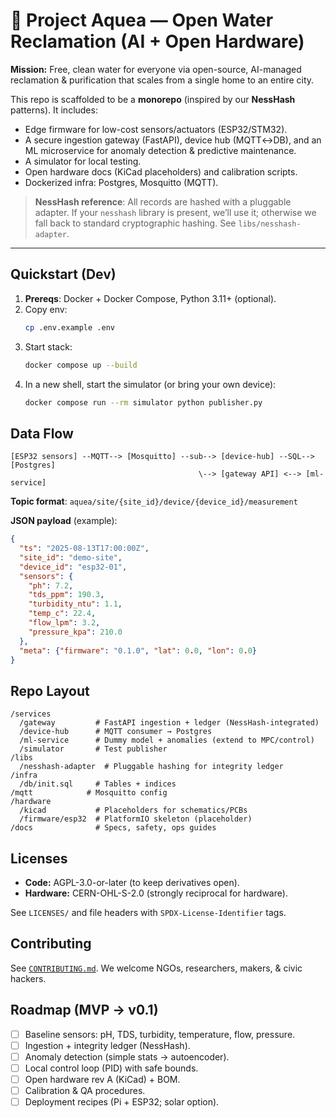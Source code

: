 
# 🌊 Project Aquea — Open Water Reclamation (AI + Open Hardware)

**Mission:** Free, clean water for everyone via open-source, AI-managed reclamation & purification that scales from a single home to an entire city.

This repo is scaffolded to be a **monorepo** (inspired by our **NessHash** patterns). It includes:
- Edge firmware for low-cost sensors/actuators (ESP32/STM32).
- A secure ingestion gateway (FastAPI), device hub (MQTT↔DB), and an ML microservice for anomaly detection & predictive maintenance.
- A simulator for local testing.
- Open hardware docs (KiCad placeholders) and calibration scripts.
- Dockerized infra: Postgres, Mosquitto (MQTT).

> **NessHash reference**: All records are hashed with a pluggable adapter. If your `nesshash` library is present, we’ll use it; otherwise we fall back to standard cryptographic hashing. See `libs/nesshash-adapter`.

---

## Quickstart (Dev)

1) **Prereqs**: Docker + Docker Compose, Python 3.11+ (optional).
2) Copy env:  
   ```bash
   cp .env.example .env
   ```
3) Start stack:  
   ```bash
   docker compose up --build
   ```
4) In a new shell, start the simulator (or bring your own device):  
   ```bash
   docker compose run --rm simulator python publisher.py
   ```

## Data Flow

```
[ESP32 sensors] --MQTT--> [Mosquitto] --sub--> [device-hub] --SQL--> [Postgres]
                                          \--> [gateway API] <--> [ml-service]
```

**Topic format**: `aquea/site/{site_id}/device/{device_id}/measurement`

**JSON payload** (example):
```json
{
  "ts": "2025-08-13T17:00:00Z",
  "site_id": "demo-site",
  "device_id": "esp32-01",
  "sensors": {
    "ph": 7.2,
    "tds_ppm": 190.3,
    "turbidity_ntu": 1.1,
    "temp_c": 22.4,
    "flow_lpm": 3.2,
    "pressure_kpa": 210.0
  },
  "meta": {"firmware": "0.1.0", "lat": 0.0, "lon": 0.0}
}
```

## Repo Layout

```
/services
  /gateway         # FastAPI ingestion + ledger (NessHash-integrated)
  /device-hub      # MQTT consumer → Postgres
  /ml-service      # Dummy model + anomalies (extend to MPC/control)
  /simulator       # Test publisher
/libs
  /nesshash-adapter  # Pluggable hashing for integrity ledger
/infra
  /db/init.sql     # Tables + indices
/mqtt            # Mosquitto config
/hardware
  /kicad           # Placeholders for schematics/PCBs
  /firmware/esp32  # PlatformIO skeleton (placeholder)
/docs              # Specs, safety, ops guides
```

## Licenses

- **Code:** AGPL-3.0-or-later (to keep derivatives open).
- **Hardware:** CERN-OHL-S-2.0 (strongly reciprocal for hardware).

See `LICENSES/` and file headers with `SPDX-License-Identifier` tags.

## Contributing

See [`CONTRIBUTING.md`](CONTRIBUTING.md). We welcome NGOs, researchers, makers, & civic hackers.

## Roadmap (MVP → v0.1)

- [ ] Baseline sensors: pH, TDS, turbidity, temperature, flow, pressure.
- [ ] Ingestion + integrity ledger (NessHash).
- [ ] Anomaly detection (simple stats → autoencoder).
- [ ] Local control loop (PID) with safe bounds.
- [ ] Open hardware rev A (KiCad) + BOM.
- [ ] Calibration & QA procedures.
- [ ] Deployment recipes (Pi + ESP32; solar option).

